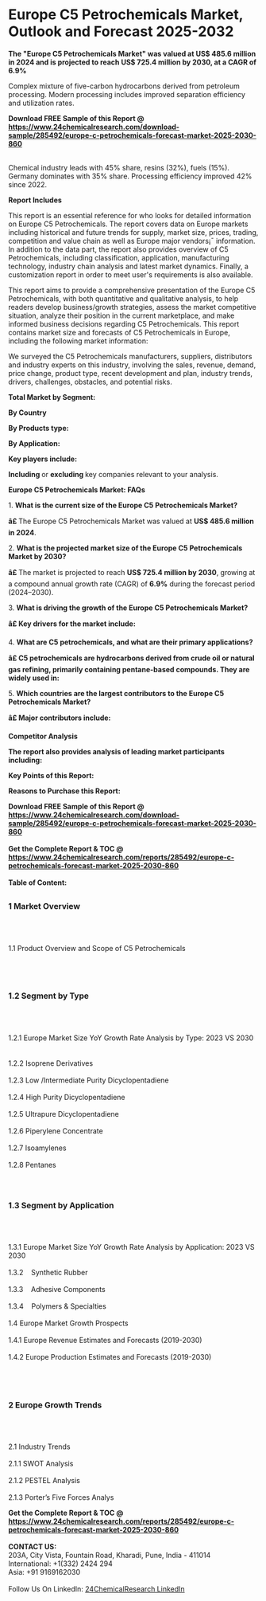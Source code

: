 <h1>Europe C5 Petrochemicals Market, Outlook and Forecast 2025-2032</h1><p><strong>The "Europe C5 Petrochemicals Market" was valued at US$ 485.6 million in 2024 and is projected to reach US$ 725.4 million by 2030, at a CAGR of 6.9%</strong></p><p>
</p><p>Complex mixture of five-carbon hydrocarbons derived from petroleum processing. Modern processing includes improved separation efficiency and utilization rates.</p><div><b>Download FREE Sample of this Report @ 
            <a href="https://www.24chemicalresearch.com/download-sample/285492/europe-c-petrochemicals-forecast-market-2025-2030-860">
            https://www.24chemicalresearch.com/download-sample/285492/europe-c-petrochemicals-forecast-market-2025-2030-860</a></b></div><br><p>
</p><p>Chemical industry leads with 45% share, resins (32%), fuels (15%). Germany dominates with 35% share. Processing efficiency improved 42% since 2022.</p><p>
</p><p><strong>Report Includes</strong></p><p>
</p><p>This report is an essential reference for who looks for detailed information on Europe C5 Petrochemicals. The report covers data on Europe markets including historical and future trends for supply, market size, prices, trading, competition and value chain as well as Europe major vendors¡¯ information. In addition to the data part, the report also provides overview of C5 Petrochemicals, including classification, application, manufacturing technology, industry chain analysis and latest market dynamics. Finally, a customization report in order to meet user's requirements is also available.</p><p>
</p><p>This report aims to provide a comprehensive presentation of the Europe C5 Petrochemicals, with both quantitative and qualitative analysis, to help readers develop business/growth strategies, assess the market competitive situation, analyze their position in the current marketplace, and make informed business decisions regarding C5 Petrochemicals. This report contains market size and forecasts of C5 Petrochemicals in Europe, including the following market information:</p><p>
We surveyed the C5 Petrochemicals manufacturers, suppliers, distributors and industry experts on this industry, involving the sales, revenue, demand, price change, product type, recent development and plan, industry trends, drivers, challenges, obstacles, and potential risks.</p><p>
</p><p><strong>Total Market by Segment:</strong></p><p>
<strong>By Country</strong></p><p>
</p><p>
<strong>By Products type:</strong></p><p>
</p><p>
<strong>By Application:</strong></p><p>
</p><p>
<strong>Key players include:</strong></p><p>
</p><p>
</p><p><strong>Including </strong>or <strong>excluding </strong>key companies relevant to your analysis.</p><p>
<strong>Europe C5 Petrochemicals Market: FAQs</strong></p><p>
1. <strong>What is the current size of the Europe C5 Petrochemicals Market?</strong></p><p>
</p><p><strong>â£ </strong>The Europe C5 Petrochemicals Market was valued at <strong>US$ 485.6 million in 2024</strong>.</p><p>
2. <strong>What is the projected market size of the Europe C5 Petrochemicals Market by 2030?</strong></p><p>
</p><p><strong>â£ </strong>The market is projected to reach <strong>US$ 725.4 million by 2030</strong>, growing at a compound annual growth rate (CAGR) of <strong>6.9%</strong> during the forecast period (2024–2030).</p><p>
3. <strong>What is driving the growth of the Europe C5 Petrochemicals Market?</strong></p><p>
</p><p><strong>â£ </strong><strong>Key drivers for the market include:</strong></p><p>
</p><p>
4. <strong>What are C5 petrochemicals, and what are their primary applications?</strong></p><p>
</p><p><strong>â£ </strong><strong>C5 petrochemicals are hydrocarbons derived from crude oil or natural gas refining, primarily containing pentane-based compounds. They are widely used in:</strong></p><p>
</p><p>
5. <strong>Which countries are the largest contributors to the Europe C5 Petrochemicals Market?</strong></p><p>
</p><p><strong>â£ </strong><strong>Major contributors include:</strong></p><p>
</p><p>
<strong>Competitor Analysis</strong></p><p>
</p><p><strong>The report also provides analysis of leading market participants including:</strong></p><p>
</p><p>
</p><p><strong>Key Points of this Report:</strong></p><p>
</p><p>
</p><p><strong>Reasons to Purchase this Report:</strong></p><p>
</p><div><b>Download FREE Sample of this Report @ 
            <a href="https://www.24chemicalresearch.com/download-sample/285492/europe-c-petrochemicals-forecast-market-2025-2030-860">
            https://www.24chemicalresearch.com/download-sample/285492/europe-c-petrochemicals-forecast-market-2025-2030-860</a></b></div><br><div><b>Get the Complete Report & TOC @ 
            <a href="https://www.24chemicalresearch.com/reports/285492/europe-c-petrochemicals-forecast-market-2025-2030-860">
            https://www.24chemicalresearch.com/reports/285492/europe-c-petrochemicals-forecast-market-2025-2030-860</a></b></div><br>
            <b>Table of Content:</b><p><h2><span style="font-size:16px"><strong>1 Market Overview&nbsp;&nbsp; &nbsp;</strong></span></h2><br />
<br />
<p>1.1 Product Overview and Scope of C5 Petrochemicals&nbsp;</p><br />
<br />
<h2><strong><span style="font-size:16px">1.2 Segment by Type&nbsp;&nbsp; &nbsp;</span></strong></h2><br />
<br />
<p>1.2.1 Europe Market Size YoY Growth Rate Analysis by Type: 2023 VS 2030&nbsp;&nbsp; &nbsp;<br /><br />
1.2.2 Isoprene Derivatives&nbsp;&nbsp; &nbsp;<br /><br />
1.2.3 Low /Intermediate Purity Dicyclopentadiene<br /><br />
1.2.4 High Purity Dicyclopentadiene<br /><br />
1.2.5 Ultrapure Dicyclopentadiene<br /><br />
1.2.6 Piperylene Concentrate<br /><br />
1.2.7 Isoamylenes<br /><br />
1.2.8 Pentanes<br /><br />
<br />
<h2><span style="font-size:16px"><strong>1.3 Segment by Application&nbsp;&nbsp;</strong></span></h2><br />
<br />
<p>1.3.1 Europe Market Size YoY Growth Rate Analysis by Application: 2023 VS 2030&nbsp;&nbsp; &nbsp;<br /><br />
1.3.2&nbsp;&nbsp; &nbsp;Synthetic Rubber<br /><br />
1.3.3&nbsp;&nbsp; &nbsp;Adhesive Components<br /><br />
1.3.4&nbsp;&nbsp; &nbsp;Polymers & Specialties<br /><br />
1.4 Europe Market Growth Prospects&nbsp;&nbsp; &nbsp;<br /><br />
1.4.1 Europe Revenue Estimates and Forecasts (2019-2030)&nbsp;&nbsp; &nbsp;<br /><br />
1.4.2 Europe Production Estimates and Forecasts (2019-2030)&nbsp;&nbsp;</p><br />
<br />
<h2><span style="font-size:16px"><strong>2 Europe Growth Trends&nbsp;&nbsp; &nbsp;</strong></span></h2><br />
<br />
<p>2.1 Industry Trends&nbsp;&nbsp; &nbsp;<br /><br />
2.1.1 SWOT Analysis&nbsp;&nbsp; &nbsp;<br /><br />
2.1.2 PESTEL Analysis&nbsp;&nbsp; &nbsp;<br /><br />
2.1.3 Porter&rsquo;s Five Forces Analys</p><div><b>Get the Complete Report & TOC @ 
            <a href="https://www.24chemicalresearch.com/reports/285492/europe-c-petrochemicals-forecast-market-2025-2030-860">
            https://www.24chemicalresearch.com/reports/285492/europe-c-petrochemicals-forecast-market-2025-2030-860</a></b></div><br><b>CONTACT US:</b><br>
            203A, City Vista, Fountain Road, Kharadi, Pune, India - 411014<br>
            International: +1(332) 2424 294<br>
            Asia: +91 9169162030 <br><br>
            Follow Us On LinkedIn: <a href="https://www.linkedin.com/company/24chemicalresearch/">24ChemicalResearch LinkedIn</a>